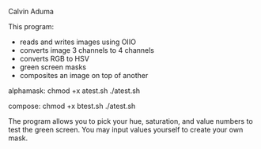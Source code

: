 Calvin Aduma

This program:
- reads and writes images using OIIO
- converts image 3 channels to 4 channels
- converts RGB to HSV
- green screen masks
- composites an image on top of another


alphamask:
  chmod +x atest.sh
  ./atest.sh

compose:
  chmod +x btest.sh
  ./atest.sh
  
  The program allows you to pick your hue, saturation, and value numbers to test the green screen. You may input values yourself to create your own mask.
